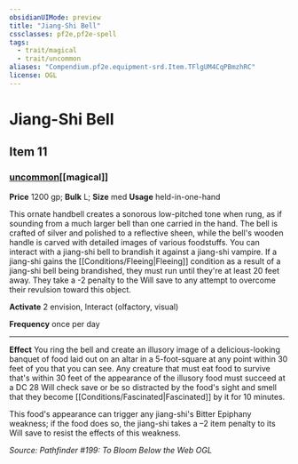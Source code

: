 ```yaml
---
obsidianUIMode: preview
title: "Jiang-Shi Bell"
cssclasses: pf2e,pf2e-spell
tags:
  - trait/magical
  - trait/uncommon
aliases: "Compendium.pf2e.equipment-srd.Item.TFlgUM4CqPBmzhRC"
license: OGL
---
```

# Jiang-Shi Bell
## Item 11
### [uncommon](uncommon "Uncommon Rarity Trait")[[magical]]


**Price** 1200 gp; 
**Bulk** L; **Size** med
**Usage** held-in-one-hand

This ornate handbell creates a sonorous low-pitched tone when rung, as if sounding from a much larger bell than one carried in the hand. The bell is crafted of silver and polished to a reflective sheen, while the bell's wooden handle is carved with detailed images of various foodstuffs. You can interact with a jiang-shi bell to brandish it against a jiang-shi vampire. If a jiang-shi gains the [[Conditions/Fleeing|Fleeing]] condition as a result of a jiang-shi bell being brandished, they must run until they're at least 20 feet away. They take a -2 penalty to the Will save to any attempt to overcome their revulsion toward this object.

**Activate** 2 envision, Interact (olfactory, visual)

**Frequency** once per day

* * *

**Effect** You ring the bell and create an illusory image of a delicious-looking banquet of food laid out on an altar in a 5-foot-square at any point within 30 feet of you that you can see. Any creature that must eat food to survive that's within 30 feet of the appearance of the illusory food must succeed at a DC 28 Will check save or be so distracted by the food's sight and smell that they become [[Conditions/Fascinated|Fascinated]] by it for 10 minutes.

This food's appearance can trigger any jiang-shi's Bitter Epiphany weakness; if the food does so, the jiang-shi takes a –2 item penalty to its Will save to resist the effects of this weakness.

*Source: Pathfinder #199: To Bloom Below the Web*
*OGL*
